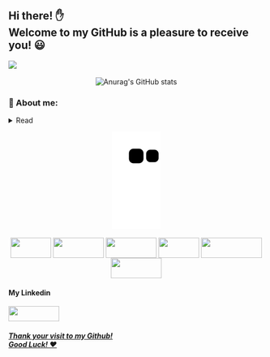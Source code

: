 <!--
**MatheusAraujo25/MatheusAraujo25** is a ✨ _special_ ✨ repository because its `README.md` (this file) appears on your GitHub profile.

Here are some ideas to get you started:

- 🔭 I’m currently working on ...
- 🌱 I’m currently learning ...
- 👯 I’m looking to collaborate on ...
- 🤔 I’m looking for help with ...
- 💬 Ask me about ...
- 📫 How to reach me: ...
- 😄 Pronouns: ...
- ⚡ Fun fact: ...

 [![Top Langs](https://github-readme-stats.vercel.app/api/top-langs/?username=anuraghazra&layout=compact)](https://github.com/anuraghazra/github-readme-stats)


```
heheheh
```
-->

<h2> Hi there! ✋ <br> Welcome to my GitHub is a pleasure to receive you! 😃  </h2>

 ![](https://komarev.com/ghpvc/?username=MatheusAraujo25-github-username&color=blue) 

<div align="center"> 

![Anurag's GitHub stats](https://github-readme-stats.vercel.app/api?username=MatheusAraujo25&show_icons=true&theme=midnight-purple)

</div> 

 ### 📖 About me:
<details> 
 <summary>Read</summary>
<h4> 📘 My name is Matheus Ribeiro.
<br>
🌎 I living in Brazil, Mogi Mirim, São Paulo.
<br>
📚 I'm Studying at FATEC Mogi Mirim. I make the third period in technology in development analysis in systems.
<br>
💻 My S.O is a Linux Ubuntu 20.04. I use this system since January 2022. 
<br>
📝 My favorite IDE is VIM, which I use for everything, but I too like vscode.</h4> 

</details>
<div align="center"> 
 
   ![Snake animation](https://github.com/MatheusAraujo25/MatheusAraujo25/blob/output/github-contribution-grid-snake.svg)

 
  <img align="center" alt="" height="40" width="80" src="https://img.shields.io/badge/C-00599C?style=for-the-badge&logo=c&logoColor=white">
  <img align="center" alt="" height="40" width="100" src="https://img.shields.io/badge/HTML5-E34F26?style=for-the-badge&logo=html5&logoColor=white">
  <img align="center" alt="" height="40" width="100" src="https://img.shields.io/badge/CSS3-1572B6?style=for-the-badge&logo=css3&logoColor=white">
  <img align="center" alt="" height="40" width="80" src="https://img.shields.io/badge/PHP-777BB4?style=for-the-badge&logo=php&logoColor=white">
  <img align="center" alt="" height="40" width="120" src="https://img.shields.io/badge/Laravel-FF2D20?style=for-the-badge&logo=laravel&logoColor=white">
  <img align="center" alt="" height="40" width="100" src="https://img.shields.io/badge/MySQL-00000F?style=for-the-badge&logo=mysql&logoColor=white">
</div> 

#### My Linkedin
  <a href="https://www.linkedin.com/in/matheus-ara%C3%BAjo-5ab64117b/"><img align="center" alt="" height="30" width="100" src="https://img.shields.io/badge/LinkedIn-0077B5?style=for-the-badge&logo=linkedin&logoColor=white" >

 ##### Thank your visit to my Github! <br> Good Luck! ❤️
